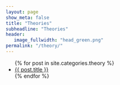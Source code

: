 ```yaml
---
layout: page
show_meta: false
title: "Theories"
subheadline: "Theories"
header:
   image_fullwidth: "head_green.png"
permalink: "/theory/"
---
```

<ul>
    {% for post in site.categories.theory %}
    <li><a href="{{ site.url }}{{ site.baseurl }}{{ post.url }}">{{ post.title }}</a></li>
    {% endfor %}
</ul>